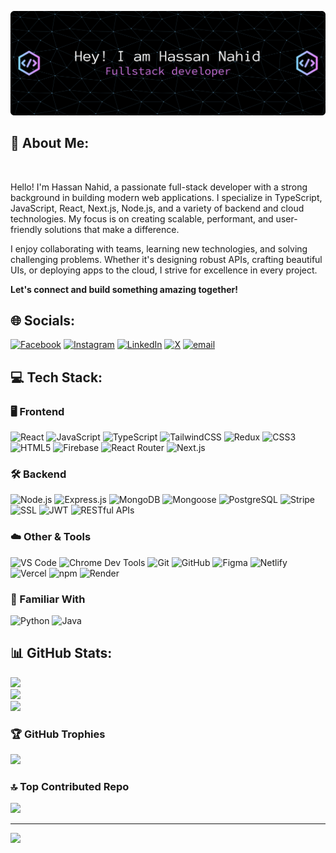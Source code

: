 ![Header](./hassan-nahid-banner.png)


## 💫 About Me:
<br>

Hello! I'm Hassan Nahid, a passionate full-stack developer with a strong background in building modern web applications. I specialize in TypeScript, JavaScript, React, Next.js, Node.js, and a variety of backend and cloud technologies. My focus is on creating scalable, performant, and user-friendly solutions that make a difference.

I enjoy collaborating with teams, learning new technologies, and solving challenging problems. Whether it's designing robust APIs, crafting beautiful UIs, or deploying apps to the cloud, I strive for excellence in every project.

**Let's connect and build something amazing together!**


## 🌐 Socials:
[![Facebook](https://img.shields.io/badge/Facebook-%231877F2.svg?logo=Facebook&logoColor=white)](https://facebook.com/HassanNahid10) [![Instagram](https://img.shields.io/badge/Instagram-%23E4405F.svg?logo=Instagram&logoColor=white)](https://instagram.com/HassanNahid10) [![LinkedIn](https://img.shields.io/badge/LinkedIn-%230077B5.svg?logo=linkedin&logoColor=white)](https://linkedin.com/in/hassan-nahid) [![X](https://img.shields.io/badge/X-black.svg?logo=X&logoColor=white)](https://x.com/HassanNahid100) [![email](https://img.shields.io/badge/Email-D14836?logo=gmail&logoColor=white)](mailto:hassan.nahid.dev@gmail.com) 

## 💻 Tech Stack:

### 🖥️ Frontend
<p>
	<img src="https://img.shields.io/badge/React-%2320232a.svg?style=for-the-badge&logo=react&logoColor=%2361DAFB" alt="React"/>
	<img src="https://img.shields.io/badge/JavaScript-%23323330.svg?style=for-the-badge&logo=javascript&logoColor=%23F7DF1E" alt="JavaScript"/>
	<img src="https://img.shields.io/badge/TypeScript-%23007ACC.svg?style=for-the-badge&logo=typescript&logoColor=white" alt="TypeScript"/>
	<img src="https://img.shields.io/badge/TailwindCSS-%2338B2AC.svg?style=for-the-badge&logo=tailwind-css&logoColor=white" alt="TailwindCSS"/>
	<img src="https://img.shields.io/badge/Redux-%23764ABC.svg?style=for-the-badge&logo=redux&logoColor=white" alt="Redux"/>
	<img src="https://img.shields.io/badge/CSS3-%231572B6.svg?style=for-the-badge&logo=css3&logoColor=white" alt="CSS3"/>
	<img src="https://img.shields.io/badge/HTML5-%23E34F26.svg?style=for-the-badge&logo=html5&logoColor=white" alt="HTML5"/>
	<img src="https://img.shields.io/badge/Firebase-%23039BE5.svg?style=for-the-badge&logo=firebase" alt="Firebase"/>
	<img src="https://img.shields.io/badge/React_Router-%23CA4245.svg?style=for-the-badge&logo=react-router&logoColor=white" alt="React Router"/>
	<img src="https://img.shields.io/badge/Next.js-black?style=for-the-badge&logo=next.js&logoColor=white" alt="Next.js"/>
</p>

### 🛠️ Backend
<p>
	<img src="https://img.shields.io/badge/Node.js-6DA55F?style=for-the-badge&logo=node.js&logoColor=white" alt="Node.js"/>
	<img src="https://img.shields.io/badge/Express.js-%23404d59.svg?style=for-the-badge&logo=express&logoColor=%2361DAFB" alt="Express.js"/>
	<img src="https://img.shields.io/badge/MongoDB-%234ea94b.svg?style=for-the-badge&logo=mongodb&logoColor=white" alt="MongoDB"/>
	<img src="https://img.shields.io/badge/Mongoose-%23880000.svg?style=for-the-badge&logo=mongoose&logoColor=white" alt="Mongoose"/>
	<img src="https://img.shields.io/badge/PostgreSQL-%23316192.svg?style=for-the-badge&logo=postgresql&logoColor=white" alt="PostgreSQL"/>
	<img src="https://img.shields.io/badge/Stripe-635BFF.svg?style=for-the-badge&logo=stripe&logoColor=white" alt="Stripe"/>
	<img src="https://img.shields.io/badge/SSL-008000.svg?style=for-the-badge&logo=letsencrypt&logoColor=white" alt="SSL"/>
	<img src="https://img.shields.io/badge/JWT-black?style=for-the-badge&logo=jsonwebtokens&logoColor=white" alt="JWT"/>
	<img src="https://img.shields.io/badge/RESTful_APIs-005571.svg?style=for-the-badge" alt="RESTful APIs"/>
</p>

### ☁️ Other & Tools
<p>
	<img src="https://img.shields.io/badge/VS_Code-007ACC.svg?style=for-the-badge&logo=visual-studio-code&logoColor=white" alt="VS Code"/>
	<img src="https://img.shields.io/badge/Chrome_Dev_Tools-4285F4.svg?style=for-the-badge&logo=google-chrome&logoColor=white" alt="Chrome Dev Tools"/>
	<img src="https://img.shields.io/badge/Git-F05032.svg?style=for-the-badge&logo=git&logoColor=white" alt="Git"/>
	<img src="https://img.shields.io/badge/GitHub-181717.svg?style=for-the-badge&logo=github&logoColor=white" alt="GitHub"/>
	<img src="https://img.shields.io/badge/Figma-%23F24E1E.svg?style=for-the-badge&logo=figma&logoColor=white" alt="Figma"/>
	<img src="https://img.shields.io/badge/Netlify-%23000000.svg?style=for-the-badge&logo=netlify&logoColor=#00C7B7" alt="Netlify"/>
	<img src="https://img.shields.io/badge/Vercel-%23000000.svg?style=for-the-badge&logo=vercel&logoColor=white" alt="Vercel"/>
	<img src="https://img.shields.io/badge/npm-CB3837.svg?style=for-the-badge&logo=npm&logoColor=white" alt="npm"/>
	<img src="https://img.shields.io/badge/Render-%46E3B7.svg?style=for-the-badge&logo=render&logoColor=white" alt="Render"/>
</p>

### 🧩 Familiar With
<p>
	<img src="https://img.shields.io/badge/Python-3776AB.svg?style=for-the-badge&logo=python&logoColor=white" alt="Python"/>
	<img src="https://img.shields.io/badge/Java-007396.svg?style=for-the-badge&logo=java&logoColor=white" alt="Java"/>
</p>

## 📊 GitHub Stats:
![](https://github-readme-stats.vercel.app/api?username=hassan-nahid&theme=dark&hide_border=true&include_all_commits=true&count_private=true)<br/>
![](https://nirzak-streak-stats.vercel.app/?user=hassan-nahid&theme=dark&hide_border=false)<br/>
![](https://github-readme-stats.vercel.app/api/top-langs/?username=hassan-nahid&theme=dark&hide_border=false&include_all_commits=false&count_private=false&layout=compact)


### 🏆 GitHub Trophies
![](https://github-profile-trophy.vercel.app/?username=hassan-nahid&theme=radical&no-frame=true&no-bg=true&margin-w=4)

### 🔝 Top Contributed Repo
![](https://github-contributor-stats.vercel.app/api?username=hassan-nahid&limit=5&theme=dark&combine_all_yearly_contributions=true)

---
[![](https://visitcount.itsvg.in/api?id=hassan-nahid&icon=0&color=0)](https://visitcount.itsvg.in)
